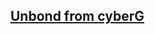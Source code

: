## [Unbond from cyberG](https://testnet.itrocket.net/humans/tx/65E4CE7084A8B3B4E0BF3E40F5E42EC2761A2C83D6D34581F5A9ABDBBB03B6B8)
